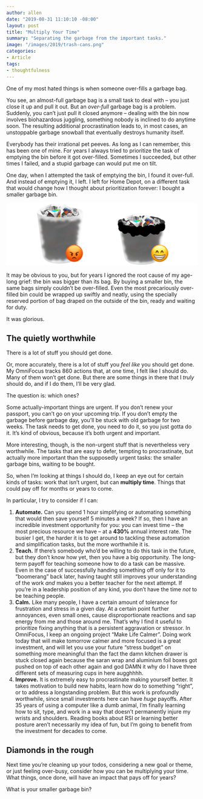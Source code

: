 ```yaml
---
author: allen
date: "2019-08-31 11:10:10 -08:00"
layout: post
title: "Multiply Your Time"
summary: "Separating the garbage from the important tasks."
image: "/images/2019/trash-cans.png"
categories:
- Article
tags:
- thoughtfulness
---
```


One of my most hated things is when someone over-fills a garbage bag.

You see, an almost-full garbage bag is a small task to deal with – you just close it up and pull it out. But an *over-full* garbage bag is a problem. Suddenly, you can’t just pull it closed anymore – dealing with the bin now involves biohazardous juggling, something nobody is inclined to do anytime soon. The resulting additional procrastination leads to, in most cases, an unstoppable garbage snowball that eventually destroys humanity itself.

Everybody has their irrational pet peeves. As long as I can remember, this has been one of mine. For years I always tried to prioritize the task of emptying the bin before it got over-filled. Sometimes I succeeded, but other times I failed, and a stupid garbage can would put me on tilt.

One day, when I attempted the task of emptying the bin, I found it over-full. And instead of emptying it, I left. I left for Home Depot, on a different task that would change how I thought about prioritization forever: I bought a smaller garbage bin.

<img src="/images/2019/trash-cans.png">

It may be obvious to you, but for years I ignored the root cause of my age-long grief: the bin was bigger than its bag. By buying a smaller bin, the same bags simply couldn’t be over-filled. Even the most precariously over-filled bin could be wrapped up swiftly and neatly, using the specially reserved portion of bag draped on the outside of the bin, ready and waiting for duty.


It was glorious.

## The quietly worthwhile

There is a lot of stuff you should get done.

Or, more accurately, there is a lot of stuff you *feel like* you should get done. My OmniFocus tracks 860 actions that, at one time, I felt like I should do. Many of them won’t get done. But there are some things in there that I *truly* should do, and if I do them, I’ll be very glad.

The question is: which ones?

Some actually-important things are urgent. If you don’t renew your passport, you can’t go on your upcoming trip. If you don’t empty the garbage before garbage day, you’ll be stuck with old garbage for two weeks. The task needs to get done, you need to do it, so you just gotta do it. It’s kind of obvious, because it’s both urgent and important.

More interesting, though, is the non-urgent stuff that is nevertheless very worthwhile. The tasks that are easy to defer, tempting to procrastinate, but actually more important than the supposedly urgent tasks: the smaller garbage bins, waiting to be bought.

So, when I’m looking at things I should do, I keep an eye out for certain kinds of tasks: work that isn’t urgent, but can **multiply time**. Things that could pay off for months or years to come.

In particular, I try to consider if I can:

1. **Automate.** Can you spend 1 hour simplifying or automating something that would then save yourself 5 minutes a week? If so, then I have an incredible investment opportunity for you: you can invest time – the most precious resource we have – at a **430%** annual interest rate. The busier I get, the harder it is to get around to tackling these automation and simplification tasks, but the more worthwhile it is.
2. **Teach.** If there’s somebody who’d be willing to do this task in the future, but they don’t know how yet, then you have a big opportunity. The long-term payoff for teaching someone how to do a task can be massive. Even in the case of successfully handing something off only for it to “boomerang” back later, having taught still improves your understanding of the work *and* makes you a better teacher for the next attempt. If you’re in a leadership position of any kind, you don’t have the time *not* to be teaching people.
3. **Calm.** Like many people, I have a certain amount of tolerance for frustration and stress in a given day.  At a certain point further annoyances, even small ones, cause disproportionate reactions and sap energy from me and those around me. That’s why I find it useful to prioritize fixing anything that is a persistent aggravation or stressor. In OmniFocus, I keep an ongoing project “Make Life Calmer”. Doing work today that will make tomorrow calmer and more focused is a great investment, and will let you use your future “stress budget” on something more meaningful than the fact the damn kitchen drawer is stuck closed again because the saran wrap and aluminium foil boxes got pushed on top of each other again and god DAMN it why do I have three different sets of measuring cups in here augghhhh.
4. **Improve.** It is extremely easy to procrastinate making yourself better. It takes motivation to build new habits, learn how do to something “right”, or to address a longstanding problem. But this work is profoundly worthwhile, since small investments here can have *huge* payoffs. After 35 years of using a computer like a dumb animal, I’m finally learning how to sit, type, and work in a way that doesn’t permanently injure my wrists and shoulders.  Reading books about RSI or learning better posture aren’t necessarily my idea of fun, but I’m going to benefit from the investment for decades to come.

## Diamonds in the rough
Next time you’re cleaning up your todos, considering a new goal or theme, or just feeling over-busy, consider how you can be multiplying your time. What things, once done, will have an impact that pays off for years?

What is your smaller garbage bin?
